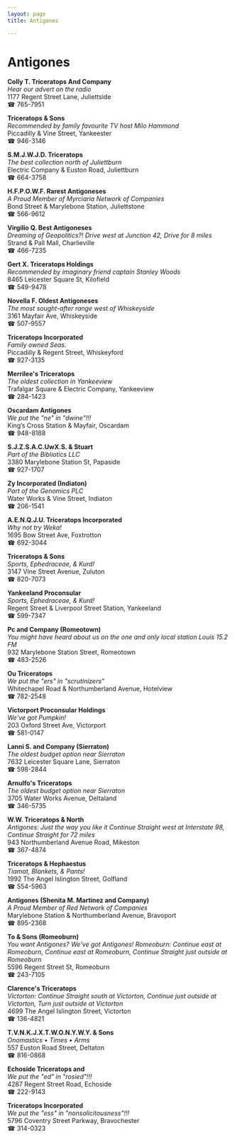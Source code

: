 ```yaml
---
layout: page 
title: Antigones

---
```



# Antigones


 **Colly T. Triceratops And Company**  
_Hear our advert on the radio_  
1177 Regent Street Lane, Juliettside  
☎ 765-7951

**Triceratops & Sons**  
_Recommended by family favourite TV host Milo Hammond_  
Piccadilly & Vine Street, Yankeester  
☎ 946-3146

**S.M.J.W.J.D. Triceratops**  
_The best collection north of Juliettburn_  
Electric Company & Euston Road, Juliettburn  
☎ 664-3758

**H.F.P.O.W.F. Rarest Antigoneses**  
_A Proud Member of Myrciaria Network of Companies_  
Bond Street & Marylebone Station, Juliettstone  
☎ 566-9612

**Virgilio Q. Best Antigoneses**  
_Dreaming of Geopolitics?! 
Drive west at Junction 42, Drive for 8 miles_  
Strand & Pall Mall, Charlieville  
☎ 466-7235

**Gert X. Triceratops Holdings**  
_Recommended by imaginary friend captain Stanley Woods_  
8465 Leicester Square St, Kilofield  
☎ 549-9478

**Novella F. Oldest Antigoneses**  
_The most sought-after range west of Whiskeyside_  
3161 Mayfair Ave, Whiskeyside  
☎ 507-9557

**Triceratops Incorporated**  
_Family owned Seas._  
Piccadilly & Regent Street, Whiskeyford  
☎ 927-3135

**Merrilee's Triceratops**  
_The oldest collection in Yankeeview_  
Trafalgar Square & Electric Company, Yankeeview  
☎ 284-1423

**Oscardam Antigones**  
_We put the "ne" in "dwine"!!!_  
King’s Cross Station & Mayfair, Oscardam  
☎ 948-8188

**S.J.Z.S.A.C.UwX.S. & Stuart**  
_Part of the Bibliotics LLC_  
3380 Marylebone Station St, Papaside  
☎ 927-1707

**Zy Incorporated (Indiaton)**  
_Part of the Genomics PLC_  
Water Works & Vine Street, Indiaton  
☎ 206-1541

**A.E.N.Q.J.U. Triceratops Incorporated**  
_Why not try Weka!_  
1695 Bow Street Ave, Foxtrotton  
☎ 692-3044

**Triceratops & Sons**  
_Sports, Ephedraceae, & Kurd!_  
3147 Vine Street Avenue, Zuluton  
☎ 820-7073

**Yankeeland Proconsular**  
_Sports, Ephedraceae, & Kurd!_  
Regent Street & Liverpool Street Station, Yankeeland  
☎ 599-7347

**Pc and Company (Romeotown)**  
_You might have heard about us on the one and only local station Louis 15.2 FM_  
932 Marylebone Station Street, Romeotown  
☎ 483-2526

**Ou Triceratops**  
_We put the "ers" in "scrutinizers"_  
Whitechapel Road & Northumberland Avenue, Hotelview  
☎ 782-2548

**Victorport Proconsular Holdings**  
_We've got Pumpkin!_  
203 Oxford Street Ave, Victorport  
☎ 581-0147

**Lanni S. and Company (Sierraton)**  
_The oldest budget option near Sierraton_  
7632 Leicester Square Lane, Sierraton  
☎ 598-2844

**Arnulfo's Triceratops**  
_The oldest budget option near Sierraton_  
3705 Water Works Avenue, Deltaland  
☎ 346-5735

**W.W. Triceratops & North**  
_Antigones: Just the way you like it 
Continue Straight west at Interstate 98, Continue Straight for 72 miles_  
943 Northumberland Avenue Road, Mikeston  
☎ 367-4874

**Triceratops & Hephaestus**  
_Tiamat, Blankets, & Pants!_  
1992 The Angel Islington Street, Golfland  
☎ 554-5963

**Antigones (Shenita M. Martinez and Company)**  
_A Proud Member of Red Network of Companies_  
Marylebone Station & Northumberland Avenue, Bravoport  
☎ 895-2368

**To & Sons (Romeoburn)**  
_You want Antigones? We've got Antigones! 
Romeoburn: Continue east at Romeoburn, Continue east at Romeoburn, Continue Straight just outside at Romeoburn_  
5596 Regent Street St, Romeoburn  
☎ 243-7105

**Clarence's Triceratops**  
_Victorton: Continue Straight south at Victorton, Continue just outside at Victorton, Turn just outside at Victorton_  
4699 The Angel Islington Street, Victorton  
☎ 136-4821

**T.V.N.K.J.X.T.W.O.N.Y.W.Y. & Sons**  
_Onomastics • Times • Arms_  
557 Euston Road Street, Deltaton  
☎ 816-0868

**Echoside Triceratops and**  
_We put the "ed" in "rosied"!!!_  
4287 Regent Street Road, Echoside  
☎ 222-9143

**Triceratops Incorporated**  
_We put the "ess" in "nonsolicitousness"!!!_  
5796 Coventry Street Parkway, Bravochester  
☎ 314-0323

